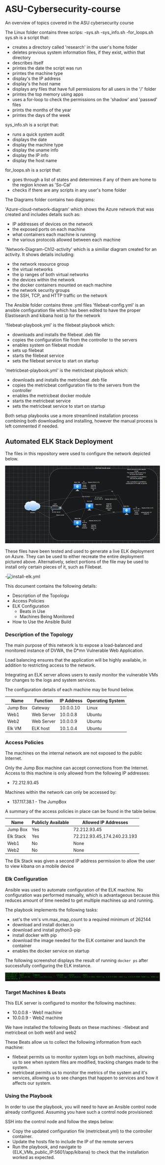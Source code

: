 # ASU-Cybersecurity-course
An overview of topics covered in the ASU cybersecurity course

The Linux folder contains three scrips:
-sys.sh
-sys_info.sh
-for_loops.sh
sys.sh is a script that: 
- creates a directory called 'research' in the user's home folder
- deletes previous system information files, if they exist, within that directory
- describes itself
- printes the date the script was run
- printes the machine type
- display's the IP address
- display's the host name
- displays any files that have full permissions for all users in the '/' folder
- printes the top memory using apps
- uses a for-loop to check the permissions on the 'shadow' and 'passwd' files
- prints the months of the year
- printes the days of the week

sys_info.sh is a script that:
- runs a quick system audit
- displays the date
- display the machine type
- display the uname info
- display the IP info
- display the host name

for_loops.sh is a script that:
- goes through a list of states and determines if any of them are home to the region known as 'So-Cal'
- checks if there are any scripts in any user's home folder

The Diagrams folder contains two diagrams:

'Azure-cloud-network-diagram' which shows the Azure network that was created and includes details such as:
- IP addresses of devices on the network
- the exposed ports on each machine
- what containers each machine is running
- the various protocols allowed between each machine

'Network-Diagram-Ch12-activity' which is a similiar diagram created for an activity. It shows details including:
- the network resource group
- the virtual networks
- the ip ranges of both virtual networks
- the devices within the network
- the docker containers mounted on each machine
- the network security groups
- the SSH, TCP, and HTTP traffic on the network

The Ansible folder contains three .yml files
'filebeat-config.yml' is an ansible configuration file which has been edited to have the proper Elastisearch and kibana host ip for the network

'filebeat-playbook.yml' is the filebeat playbook which:
- downloads and installs the filebeat .deb file
- copies the configuration file from the controller to the servers
- enables system on filebeat module
- sets up filebeat
- starts the filebeat service
- sets the filebeat service to start on startup

'metricbeat-playbook.yml' is the metricbeat playbook which:
- downloads and installs the metricbeat .deb file
- copies the metricbeat configuration file to the servers from the controller
- enables the metricbeat docker module
- starts the metricbeat service
- sets the metricbeat service to start on startup

Both setup playbooks use a more streamlined installation process combining both downloading and installing, however the manual process is left commented if needed.









## Automated ELK Stack Deployment

The files in this repository were used to configure the network depicted below.

![TODO: Update the path with the name of your diagram](https://github.com/The-Rye-Muffin/ASU-cybersecurity-Cloud-Security/blob/df6f8323814e4307e2cadc75751da9df3a05d46a/images/Azure-cloud-network-diagram.png)

These files have been tested and used to generate a live ELK deployment on Azure. They can be used to either recreate the entire deployment pictured above. Alternatively, select portions of the  file may be used to install only certain pieces of it, such as Filebeat.

  -![install-elk.yml](https://github.com/The-Rye-Muffin/ASU-cybersecurity-Cloud-Security/blob/7c9ec1358ac18096eb4e7d1fb5ed4cf3cd60662d/install-elk.yml)

This document contains the following details:
- Description of the Topologu
- Access Policies
- ELK Configuration
  - Beats in Use
  - Machines Being Monitored
- How to Use the Ansible Build


### Description of the Topology

The main purpose of this network is to expose a load-balanced and monitored instance of DVWA, the D*mn Vulnerable Web Application.

Load balancing ensures that the application will be highly available, in addition to restricting access to the network.


Integrating an ELK server allows users to easily monitor the vulnerable VMs for changes to the logs and system services.


The configuration details of each machine may be found below.

| Name     | Function   | IP Address | Operating System |
|----------|------------|------------|------------------|
| Jump Box | Gateway    | 10.0.0.10  | Linux            |
| Web1     | Web Server | 10.0.0.8   | Ubuntu           |
| Web2     | Web Server | 10.0.0.9   | Ubuntu           |
| Elk VM   | ELK host   | 10.1.0.4   | Ubuntu           |

### Access Policies

The machines on the internal network are not exposed to the public Internet. 

Only the Jump Box machine can accept connections from the Internet. Access to this machine is only allowed from the following IP addresses:
- 72.212.93.45

Machines within the network can only be accessed by:
- 137.117.38.1 - The JumpBox

A summary of the access policies in place can be found in the table below.

| Name      | Publicly Available | Allowed IP Addresses        |
|-----------|--------------------|-----------------------------|
| Jump Box  | Yes                | 72.212.93.45                |
| Elk Stack | Yes                | 72.212.93.45,174.240.23.193 |
| Web1      | No                 | None                        |
| Web2      | No                 | None                        |

The Elk Stack was given a second IP address permission to allow the user to view kibana on a mobile device

### Elk Configuration

Ansible was used to automate configuration of the ELK machine. No configuration was performed manually, which is advantageous because this reduces
amount of time needed to get multiple machines up and running.

The playbook implements the following tasks:
- set's the vm's vm.max_map_count to a required minimum of 262144
- download and install docker.io
- download and install python3-pip
- install docker with pip
- download the image needed for the ELK container and launch the container
- enables the docker service on startup

The following screenshot displays the result of running `docker ps` after successfully configuring the ELK instance.

![What the output of running sudo docker PS should look like](https://github.com/The-Rye-Muffin/ASU-cybersecurity-Cloud-Security/blob/18fb1fdb50171d1a4743bed1349027bc03dbc1db/images/Sudo_docker_ps.png)

### Target Machines & Beats
This ELK server is configured to monitor the following machines:
- 10.0.0.8 - Web1 machine
- 10.0.0.9 - Web2 machine

We have installed the following Beats on these machines:
-filebeat and metricbeat on both web1 and web2

These Beats allow us to collect the following information from each machine:

- filebeat permits us to monitor system logs on both machines, allowing us to see when system files are modified, tracking changes made to the system.
- metricbeat permits us to monitor the metrics of the system and it's services, allowing us to see changes that happen to services and how it affects our system.

### Using the Playbook
In order to use the playbook, you will need to have an Ansible control node already configured. Assuming you have such a control node provisioned: 

SSH into the control node and follow the steps below:
- Copy the updated configuration file (metricbeat.yml) to the controller container.
- Update the hosts file to include the IP of the remote servers
- Run the playbook, and navigate to {ELK_VMs_public_IP:5601/app/kibana} to check that the installation worked as expected.

